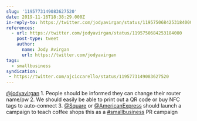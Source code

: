 ```yaml
---
slug: '1195773149083627520'
date: 2019-11-16T18:38:29.000Z
in-reply-to: https://twitter.com/jodyavirgan/status/1195750684253184000
references:
  - url: https://twitter.com/jodyavirgan/status/1195750684253184000
    post-type: tweet
    author:
      name: Jody Avirgan
      url: https://twitter.com/jodyavirgan
tags:
  - smallbusiness
syndication:
 - https://twitter.com/ajciccarello/status/1195773149083627520
---
```


[@jodyavirgan](https://twitter.com/jodyavirgan) 1. People should be informed they can change their router name/pw
2. We should easily be able to print out a QR code or buy NFC tags to auto-connect
3. [@Square](https://twitter.com/Square) or [@AmericanExpress](https://twitter.com/AmericanExpress) should launch a campaign to teach coffee shops this as a [#smallbusiness](/posts/tags/smallbusiness) PR campaign
